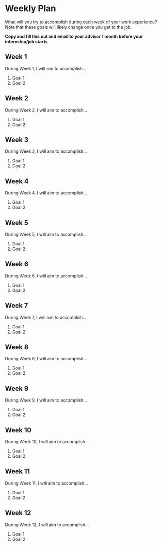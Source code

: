 # Weekly Plan

What will you try to accomplish during each week of your work experience? Note that these goals will likely change once you get to the job.

**Copy and fill this out and email to your advisor 1 month before your internship/job starts**

## Week 1

During Week 1, I will aim to accomplish...

1. Goal 1
2. Goal 2

## Week 2
During Week 2, I will aim to accomplish...

1. Goal 1
2. Goal 2

## Week 3

During Week 3, I will aim to accomplish...

1. Goal 1
2. Goal 2

## Week 4

During Week 4, I will aim to accomplish...

1. Goal 1
2. Goal 2

## Week 5

During Week 5, I will aim to accomplish...

1. Goal 1
2. Goal 2

## Week 6

During Week 6, I will aim to accomplish...

1. Goal 1
2. Goal 2

## Week 7

During Week 7, I will aim to accomplish...

1. Goal 1
2. Goal 2

## Week 8

During Week 8, I will aim to accomplish...

1. Goal 1
2. Goal 2

## Week 9

During Week 9, I will aim to accomplish...

1. Goal 1
2. Goal 2

## Week 10

During Week 10, I will aim to accomplish...

1. Goal 1
2. Goal 2

## Week 11

During Week 11, I will aim to accomplish...

1. Goal 1
2. Goal 2

## Week 12

During Week 12, I will aim to accomplish...

1. Goal 1
2. Goal 2
